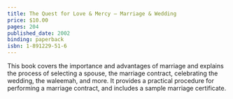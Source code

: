 ```yaml
---
title: The Quest for Love & Mercy – Marriage & Wedding
price: $10.00
pages: 204
published_date: 2002
binding: paperback
isbn: 1-891229-51-6
---
```


This book covers the importance and advantages of marriage and explains
the process of selecting a spouse, the marriage contract,
celebrating the wedding, the waleemah, and more.
It provides a practical procedure for performing a marriage contract,
and includes a sample marriage certificate.
